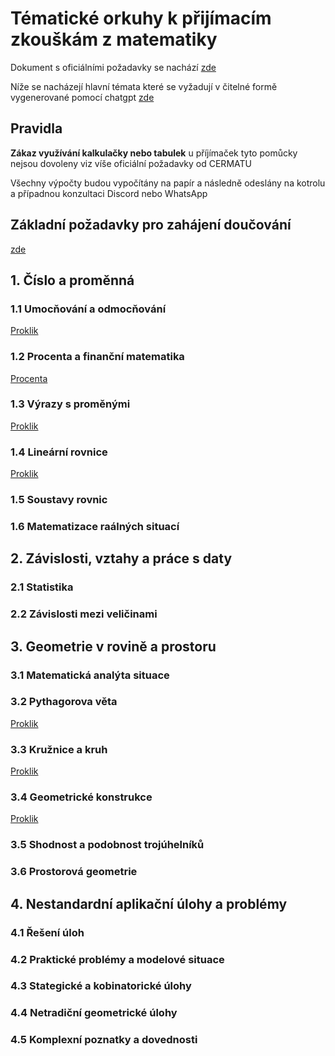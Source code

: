 # Tématické orkuhy k přijímacím zkouškám z matematiky

Dokument s oficiálními požadavky se nachází [zde](https://prijimacky.cermat.cz/files/files/dokumenty/specifikace-pozadavku/Specifikace_2022-2023/MASPECIFIKACEPOZADAVKU2022.pdf)

Níže se nacházejí hlavní témata které se vyžadují v čitelné formě vygenerované pomocí chatgpt [zde](https://chatgpt.com/share/93dc6011-426e-4414-9f08-350f5536f037)

## Pravidla
**Zákaz využívání kalkulačky nebo tabulek** u příjímaček tyto pomůcky nejsou dovoleny viz víše oficiální požadavky od CERMATU

Všechny výpočty budou vypočítány na papír a následně odeslány na kotrolu a případnou konzultaci Discord nebo WhatsApp

## Základní požadavky pro zahájení doučování
[zde](./Opakovani)

## 1. Číslo a proměnná

### 1.1 Umocňování a odmocňování
[Proklik](Studijni_materialy/Umocnovani_a_odmocnovani.md)
### 1.2 Procenta a finanční matematika
[Procenta](Opakovani/Den_2_Deleni_procenta.md)
### 1.3 Výrazy s proměnými
[Proklik](Studijni_materialy/Vyrazy_s_promenymi.md)
### 1.4 Lineární rovnice
[Proklik](Studijni_materialy/Linearni_rovnice.md)
### 1.5 Soustavy rovnic
### 1.6 Matematizace raálných situací

## 2. Závislosti, vztahy a práce s daty

### 2.1 Statistika
### 2.2 Závislosti mezi veličinami

## 3. Geometrie v rovině a prostoru

### 3.1 Matematická analýta situace
### 3.2 Pythagorova věta
[Proklik](Studijni_materialy/Pythagorova_veta.md)
### 3.3 Kružnice a kruh
[Proklik](Studijni_materialy/Kruh_kruznice.md)
### 3.4 Geometrické konstrukce
[Proklik](Studijni_materialy/Geometricke_konstrukce_bez_postupu.md)
### 3.5 Shodnost a podobnost trojúhelníků
### 3.6 Prostorová geometrie

## 4. Nestandardní aplikační úlohy a problémy

### 4.1 Řešení úloh
### 4.2 Praktické problémy a modelové situace
### 4.3 Stategické a kobinatorické úlohy
### 4.4 Netradiční geometrické úlohy
### 4.5 Komplexní poznatky a dovednosti